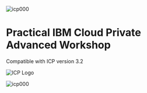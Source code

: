 



![icp000](images/icp000.png)

# Practical IBM Cloud Private Advanced Workshop



Compatible with ICP version 3.2

![ICP Logo](./images/logoicp.png)



![icp000](images/icp000.png)